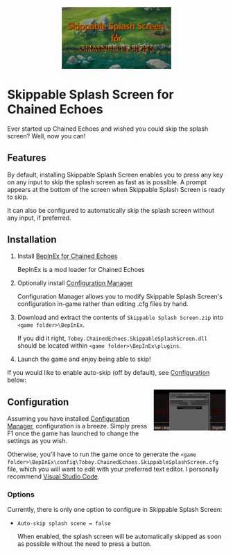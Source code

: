 <center><img src="assets/hero.png" width=50% /></center>

# Skippable Splash Screen for Chained Echoes

Ever started up Chained Echoes and wished you could skip the splash screen? Well, now you can!

## Features

By default, installing Skippable Splash Screen enables you to press any key on any input to skip the splash screen as fast as is possible. A prompt appears at the bottom of the screen when Skippable Splash Screen is ready to skip.

It can also be configured to automatically skip the splash screen without any input, if preferred.

## Installation

1. Install [BepInEx for Chained Echoes](https://github.com/toebeann/BepInEx.ChainedEchoes)

    BepInEx is a mod loader for Chained Echoes

2. Optionally install [Configuration Manager](https://github.com/BepInEx/BepInEx.ConfigurationManager)

    Configuration Manager allows you to modify Skippable Splash Screen's configuration in-game rather than editing .cfg files by hand.

3. Download and extract the contents of `Skippable Splash Screen.zip` into `<game folder>\BepInEx`.

    If you did it right, `Tobey.ChainedEchoes.SkippableSplashScreen.dll` should be located within `<game folder>\BepInEx\plugins`.

4. Launch the game and enjoy being able to skip!

If you would like to enable auto-skip (off by default), see [Configuration](#configuration) below:

<img src="assets/config.png" width=33% align="right"/>

## Configuration

Assuming you have installed [Configuration Manager](https://github.com/BepInEx/BepInEx.ConfigurationManager), configuration is a breeze. Simply press F1 once the game has launched to change the settings as you wish.

Otherwise, you'll have to run the game once to generate the `<game folder>\BepInEx\config\Tobey.ChainedEchoes.SkippableSplashScreen.cfg` file, which you will want to edit with your preferred text editor. I personally recommend [Visual Studio Code](https://code.visualstudio.com/).

### Options

Currently, there is only one option to configure in Skippable Splash Screen:

- `Auto-skip splash scene = false`
  
  When enabled, the splash screen will be automatically skipped as soon as possible without the need to press a button.
